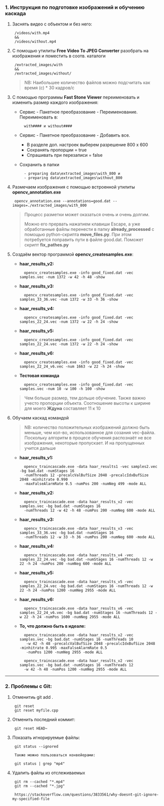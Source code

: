 ### 1. Инструкция по подготовке изображений и обучению каскада

1. Заснять видео с объектом и без него:

	    /videos/with.mp4 
	    &&
	    /videos/without.mp4
	
2. С помощью утилиты **Free Video To JPEG Converter** разобрать на изображения и поместить в соотв. каталоги

	    /extracted_images/with 
	    &&
	    /extracted_images/without/
	    
    > NB: Наибольшее количество файлов можно подсчитать как время (с) * 30 кадров/с
	
3. С помощью программы **Fast Stone Viewer** переименовать и изменить размер каждого изображения:

    - Сервис - Пакетное преобразование - Переименование.
      Переименовать в:
       
            with#### и without####
    
    - Сервис - Пакетное преобразование - Добавить все. 
        + В разделе доп. настроек выберем разрешение 800 х 600
        + Сохранять пропорции = true
        + Спрашивать при перезаписи = false
        
    - Сохранить в папки 
	
            - preparing data\extracted_images\with_800 и 
            - preparing data\extracted_images\without_800
	
4. Размечаем изображения с помощью встроенной утилиты **opencv_annotation.exe**

        opencv_annotation.exe --annotations=good.dat --images=./extracted_images/with_800
          
    > Процесс разметки может оказаться очень и очень долгим.
    >                                                                                                                                                                                     
    > Можно его прервать нажатием клавиши Escape, а уже обработанные файлы перенести в папку **already_processed**
    с помощью python-скрипта **move_files.py**.
    При этом потребуется поправить пути в файле good.dat. Поможет скрипт **fix_pathes.py**
      
5. Создаём вектор программой **opencv_createsamples.exe**:

    - **haar_results_v2:**
     
            opencv_createsamples.exe -info good_fixed.dat -vec samples.vec -num 1372 -w 42 -h 48 -show
    
    - **haar_results_v3:**
     
            opencv_createsamples.exe -info good_fixed.dat -vec samples_33_36.vec -num 1372 -w 33 -h 36 -show
            
    - **haar_results_v4:**
     
            opencv_createsamples.exe -info good_fixed.dat -vec samples_22_24.vec -num 1372 -w 22 -h 24 -show
        
    - **haar_results_v5:**
     
            opencv_createsamples.exe -info good_fixed.dat -vec samples_22_24.vec -num 1372 -w 22 -h 24 -show
            
    - **haar_results_v6:**
     
            opencv_createsamples.exe -info good_fixed.dat -vec samples_22_24_v6.vec -num 1663 -w 22 -h 24 -show
            
    - **Тестовая команда**
    
            opencv_createsamples.exe -info good_fixed.dat -vec samples.vec -num 10 -w 100 -h 100 -show
        
    > Чем больше размер, тем дольше обучение. Также важно учесто пропорции объекта.
      Соотношение высоты к ширине для моего **Ждуна** составляет 11 к 10
        
6. Обучаем каскад командой

    > NB: количество положительных изображений должно быть меньше, чем кол-во, использованное для созания vec-файла.
	  Поскольку алгоритм в процесе обучения распознаёт не все изображения, некоторые пропускает. И на пропущенных учится дальше

    - **haar_results_v1:**
    
            opencv_traincascade.exe -data haar_results1 -vec samples2.vec -bg bad.dat -numStages 16 
            -numThreads 12 -precalcValBufSize 2048 -precalcIdxBufSize 2048 -minhitrate 0.990 
            -maxFalseAlarmRate 0.5 -numPos 200 -numNeg 499 -mode ALL

    - **haar_results_v2:** 
    
            opencv_traincascade.exe -data haar_results_v2 -vec samples.vec -bg bad.dat -numStages 16 
            -numThreads 12 -w 42 -h 48 -numPos 200 -numNeg 600 -mode ALL
    
    - **haar_results_v3:** 
    
            opencv_traincascade.exe -data haar_results_v3 -vec samples_33_36.vec -bg bad.dat -numStages 16 
			-numThreads 12 -w 33 -h 36 -numPos 200 -numNeg 600 -mode ALL

    - **haar_results_v4:** 
    
            opencv_traincascade.exe -data haar_results_v4 -vec samples_22_24.vec -bg bad.dat -numStages 16 -numThreads 12 -w 22 -h 24 -numPos 200 -numNeg 600 -mode ALL
            
    - **haar_results_v5:** 
    
            opencv_traincascade.exe -data haar_results_v5 -vec samples_22_24.vec -bg bad.dat -numStages 16 -numThreads 12 -w 22 -h 24 -numPos 1200 -numNeg 2955 -mode ALL

    - **haar_results_v6:** 
    
            opencv_traincascade.exe -data haar_results_v6 -vec samples_22_24_v6.vec -bg bad.dat -numStages 16 -numThreads 12 -w 22 -h 24 -numPos 1600 -numNeg 2955 -mode ALL

    - **То, что должно быть в идеале:**
    
            opencv_traincascade.exe -data haar_results_v2 -vec samples.vec -bg bad.dat -numStages 16 -numThreads 10
             -w 42 -h 48 -precalcValBufSize 2048 -precalcIdxBufSize 2048 -minhitrate 0.995 -maxFalseAlarmRate 0.5 
             -numPos 1200 -numNeg 2955 -mode ALL
            
            opencv_traincascade.exe -data haar_results_v2 -vec samples.vec -bg bad.dat -numStages 16 -numThreads 12 
            -w 42 -h 48 -numPos 1200 -numNeg 2955 -mode ALL
        

***
		
### 2. Проблемы с Git:

1. Отменитиь git add .

		git reset
		git reset myfile.cpp
		
		
2. Отменить последний коммит:

		git reset HEAD~
		
3. Показать игнорируемые файлы:

		git status --ignored
		
		Также можно пользоваться конвейерами:
		
		git status | grep "mp4"
		
4. Удалить файлы из отслеживаемых

		git rm --cached "*.mp4"
		git rm --cached "*.jpg"
		
		https://stackoverflow.com/questions/3833561/why-doesnt-git-ignore-my-specified-file

